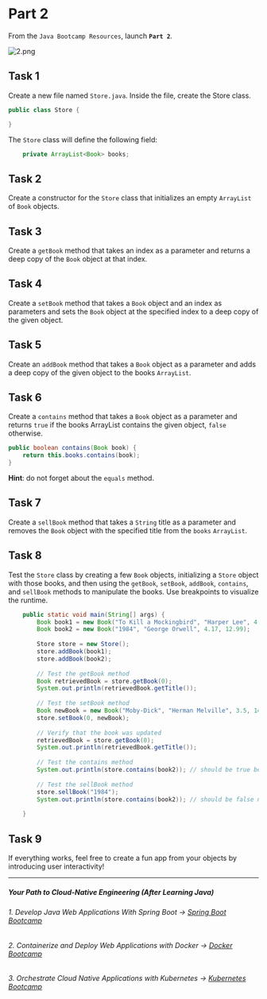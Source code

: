 # Part 2

From the `Java Bootcamp Resources`, launch **`Part 2`**.

![2.png](https://img-c.udemycdn.com/redactor/raw/article_lecture/2025-01-03_22-38-51-ef9d6a68ba1e8d8f4c623cb6ac49414d.png)

## Task 1
Create a new file named `Store.java`. Inside the file, create the Store class.

```java
public class Store {

}
```

The `Store` class will define the following field:

```java
    private ArrayList<Book> books;
```

## Task 2
Create a constructor for the `Store` class that initializes an empty `ArrayList` of `Book` objects.

## Task 3
Create a `getBook` method that takes an index as a parameter and returns a deep copy of the `Book` object at that index.


## Task 4
Create a `setBook` method that takes a `Book` object and an index as parameters and sets the `Book` object at the specified index to a deep copy of the given object.

## Task 5

Create an `addBook` method that takes a `Book` object as a parameter and adds a deep copy of the given object to the books `ArrayList`.

## Task 6
Create a `contains` method that takes a `Book` object as a parameter and returns `true` if the books ArrayList contains the given object, `false` otherwise.

```java
public boolean contains(Book book) {
    return this.books.contains(book);
}
```
**Hint**: do not forget about the `equals` method.
## Task 7
Create a `sellBook` method that takes a `String` title as a parameter and removes the `Book` object with the specified title from the `books` `ArrayList`.

## Task 8
Test the `Store` class by creating a few `Book` objects, initializing a `Store` object with those books, and then using the `getBook`, `setBook`, `addBook`, `contains`, and `sellBook` methods to manipulate the books. Use breakpoints to visualize the runtime.

```java
    public static void main(String[] args) {
        Book book1 = new Book("To Kill a Mockingbird", "Harper Lee", 4.27, 15.99);
        Book book2 = new Book("1984", "George Orwell", 4.17, 12.99);
    
        Store store = new Store();
        store.addBook(book1);
        store.addBook(book2);
    
        // Test the getBook method
        Book retrievedBook = store.getBook(0);
        System.out.println(retrievedBook.getTitle());
    
        // Test the setBook method
        Book newBook = new Book("Moby-Dick", "Herman Melville", 3.5, 14.99);
        store.setBook(0, newBook);
    
        // Verify that the book was updated
        retrievedBook = store.getBook(0);
        System.out.println(retrievedBook.getTitle());
    
        // Test the contains method
        System.out.println(store.contains(book2)); // should be true before selling the book
    
        // Test the sellBook method
        store.sellBook("1984");
        System.out.println(store.contains(book2)); // should be false now
    
    }
```

## Task 9

If everything works, feel free to create a fun app from your objects by introducing user interactivity!

-----
##### Your Path to Cloud-Native Engineering (After Learning Java)
###### 1. Develop Java Web Applications With Spring Boot → [Spring Boot Bootcamp](https://www.udemy.com/course/the-complete-spring-boot-development-bootcamp/?couponCode=SPRING_BOOTCAMP)
###### 2. Containerize and Deploy Web Applications with Docker → [Docker Bootcamp](https://www.udemy.com/course/docker-bootcamp-conquer-docker-with-real-world-projects/?couponCode=DOCKER_BOOTCAMP)
###### 3. Orchestrate Cloud Native Applications with Kubernetes → [Kubernetes Bootcamp](https://kubernetestraining.io/)